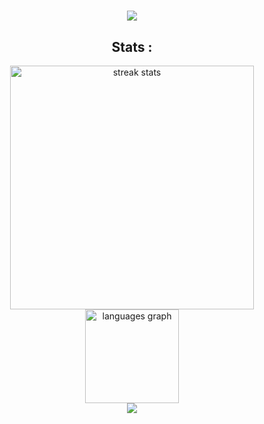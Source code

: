 <h1 align="center">
    <img src="https://readme-typing-svg.herokuapp.com/?font=ubuntu&size=35&center=true&vCenter=true&width=500&height=70&duration=4000&lines=Hi+There+!+%F0%9F%91%8B;+I%27m+Daweii+!;%22" />
</h1>

<h2 align="center">Stats :</h2>
<div align="center">
  <img width=390 src="https://streak-stats.demolab.com/?user=Daweii-dev&count_private=true&theme=transparent&border_radius=10" alt="streak stats"/>
  <img src="https://github-readme-stats.vercel.app/api/top-langs?username=Daweii-dev&locale=en&hide_title=false&layout=compact&card_width=320&langs_count=5&theme=transparent&hide_border=false&order=2&custom_title=Languages" height="150" alt="languages graph"/>
</div>

<div align="center">
  <img src="https://skillicons.dev/icons?i=java,python,idea,git" />
</div>

